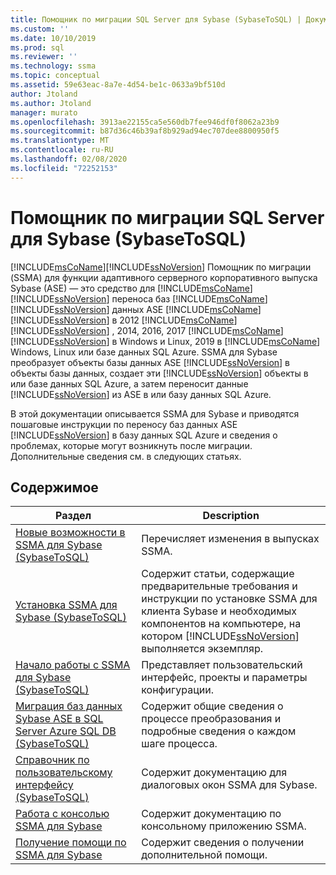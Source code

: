 ```yaml
---
title: Помощник по миграции SQL Server для Sybase (SybaseToSQL) | Документация Майкрософт
ms.custom: ''
ms.date: 10/10/2019
ms.prod: sql
ms.reviewer: ''
ms.technology: ssma
ms.topic: conceptual
ms.assetid: 59e63eac-8a7e-4d54-be1c-0633a9bf510d
author: Jtoland
ms.author: Jtoland
manager: murato
ms.openlocfilehash: 3913ae22155ca5e560db7fee946df0f8062a23b9
ms.sourcegitcommit: b87d36c46b39af8b929ad94ec707dee8800950f5
ms.translationtype: MT
ms.contentlocale: ru-RU
ms.lasthandoff: 02/08/2020
ms.locfileid: "72252153"
---
```

# <a name="sql-server-migration-assistant-for-sybase-sybasetosql"></a>Помощник по миграции SQL Server для Sybase (SybaseToSQL)

[!INCLUDE[msCoName](../../includes/msconame_md.md)][!INCLUDE[ssNoVersion](../../includes/ssnoversion-md.md)] Помощник по миграции (SSMA) для функции адаптивного серверного корпоративного выпуска Sybase (ASE) — это средство для [!INCLUDE[msCoName](../../includes/msconame_md.md)] [!INCLUDE[ssNoVersion](../../includes/ssnoversion-md.md)] переноса баз [!INCLUDE[msCoName](../../includes/msconame_md.md)] [!INCLUDE[ssNoVersion](../../includes/ssnoversion-md.md)] данных ASE [!INCLUDE[msCoName](../../includes/msconame_md.md)] [!INCLUDE[ssNoVersion](../../includes/ssnoversion-md.md)] в 2012 [!INCLUDE[msCoName](../../includes/msconame_md.md)] [!INCLUDE[ssNoVersion](../../includes/ssnoversion-md.md)] , 2014, 2016, 2017 [!INCLUDE[msCoName](../../includes/msconame_md.md)] [!INCLUDE[ssNoVersion](../../includes/ssnoversion-md.md)] в Windows и Linux, 2019 в [!INCLUDE[msCoName](../../includes/msconame_md.md)] Windows, Linux или базе данных SQL Azure. SSMA для Sybase преобразует объекты базы данных ASE [!INCLUDE[ssNoVersion](../../includes/ssnoversion-md.md)] в объекты базы данных, создает эти [!INCLUDE[ssNoVersion](../../includes/ssnoversion-md.md)] объекты в или базе данных SQL Azure, а затем переносит данные [!INCLUDE[ssNoVersion](../../includes/ssnoversion-md.md)] из ASE в или базу данных SQL Azure.
  
В этой документации описывается SSMA для Sybase и приводятся пошаговые инструкции по переносу баз данных ASE [!INCLUDE[ssNoVersion](../../includes/ssnoversion-md.md)] в базу данных SQL Azure и сведения о проблемах, которые могут возникнуть после миграции. Дополнительные сведения см. в следующих статьях.  
  
## <a name="contents"></a>Содержимое  
  
|Раздел|Description|
|-----------|---------------|
|[Новые возможности в SSMA для Sybase &#40;SybaseToSQL&#41;](../../ssma/sybase/what-s-new-in-ssma-for-sybase-sybasetosql.md)|Перечисляет изменения в выпусках SSMA.|  
|[Установка SSMA для Sybase &#40;SybaseToSQL&#41;](../../ssma/sybase/installing-ssma-for-sybase-sybasetosql.md)|Содержит статьи, содержащие предварительные требования и инструкции по установке SSMA для клиента Sybase и необходимых компонентов на компьютере, на котором [!INCLUDE[ssNoVersion](../../includes/ssnoversion-md.md)] выполняется экземпляр.|  
|[Начало работы с SSMA для Sybase &#40;SybaseToSQL&#41;](../../ssma/sybase/getting-started-with-ssma-for-sybase-sybasetosql.md)|Представляет пользовательский интерфейс, проекты и параметры конфигурации.|  
|[Миграция баз данных Sybase ASE в SQL Server Azure SQL DB &#40;SybaseToSQL&#41;](../../ssma/sybase/migrating-sybase-ase-databases-to-sql-server-azure-sql-db-sybasetosql.md)|Содержит общие сведения о процессе преобразования и подробные сведения о каждом шаге процесса.|  
|[Справочник по пользовательскому интерфейсу &#40;SybaseToSQL&#41;](../../ssma/sybase/user-interface-reference-sybasetosql.md)|Содержит документацию для диалоговых окон SSMA для Sybase.|  
|[Работа с консолью SSMA для Sybase](working-with-ssma-for-sybase-console-sybasetosql.md)|Содержит документацию по консольному приложению SSMA.|  
|[Получение помощи по SSMA для Sybase](https://go.microsoft.com/fwlink/?LinkID=708538&clcid=0x409)|Содержит сведения о получении дополнительной помощи.|  
